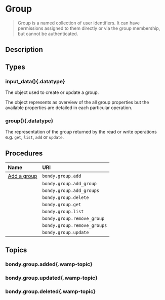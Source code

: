 # Group
> Group is a named collection of user identifiers. It can have permissions assigned to them directly or via the group membership, but cannot be authenticated.

## Description

## Types
### input_data(){.datatype}
The object used to create or update a group.

The object represents as overview of the all group properties but the available properties are detailed in each particular operation.

<DataTreeView :data="inputCreateData" :maxDepth="10" />

### group(){.datatype}
The representation of the group returned by the read or write operations e.g. `get`, `list`, `add` or `update`.

<DataTreeView :data="group" :maxDepth="10" />

## Procedures

|Name|URI|
|:---|:---|
|[Add a group](#add-a-group)|`bondy.group.add`
||`bondy.group.add_group`|
||`bondy.group.add_groups`|
||`bondy.group.delete`|
||`bondy.group.get`|
||`bondy.group.list`|
||`bondy.group.remove_group`|
||`bondy.group.remove_groups`|
||`bondy.group.update`|

## Topics

### bondy.group.added{.wamp-topic}
### bondy.group.updated{.wamp-topic}
### bondy.group.deleted{.wamp-topic}

<script>
const groupData = {
};

const inputCreateData = {...groupData};
const inputUpdateData = {...groupData};

const group = {...groupData};

export default {
	data() {
        return {
			inputCreateData: JSON.stringify(inputCreateData),
            group: JSON.stringify(group),
			createArgs: JSON.stringify({
				0: {
					"type": "object",
					"description": "The group configuration data",
					"mutable": true,
					"properties" : inputCreateData
				}
			}),
			createResult: JSON.stringify({
				0: {
					"type": "object",
					"description": "The created group.",
					"mutable": true,
					"properties" : group
				}
			}),
            inputUpdateData: JSON.stringify(inputUpdateData)
		}
	}
};
</script>